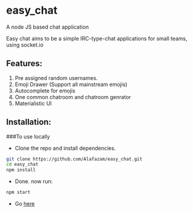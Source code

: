 # easy_chat
A node JS based chat application



Easy chat aims to be a simple IRC-type-chat applications for small teams, using socket.io



## Features:

1. Pre assigned random usernames.
2. Emoji Drawer (Support all mainstream emojis)
3. Autocomplete for emojis
5. One common chatroom and chatroom genrator
6. Materialistic UI

## Installation:

###To use locally
- Clone the repo and install dependencies.
```bash
git clone https://github.com/Alafazam/easy_chat.git
cd easy_chat
npm install
```

- Done. now run:
```bash
npm start
```

- Go [here](http://localhost:8080/)

